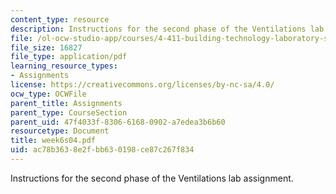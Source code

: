 ```yaml
---
content_type: resource
description: Instructions for the second phase of the Ventilations lab assignment.
file: /ol-ocw-studio-app/courses/4-411-building-technology-laboratory-spring-2004/ac78b3638e2fbb630198ce87c267f834_week6s04.pdf
file_size: 16827
file_type: application/pdf
learning_resource_types:
- Assignments
license: https://creativecommons.org/licenses/by-nc-sa/4.0/
ocw_type: OCWFile
parent_title: Assignments
parent_type: CourseSection
parent_uid: 47f4033f-8306-6168-0902-a7edea3b6b60
resourcetype: Document
title: week6s04.pdf
uid: ac78b363-8e2f-bb63-0198-ce87c267f834
---
```

Instructions for the second phase of the Ventilations lab assignment.